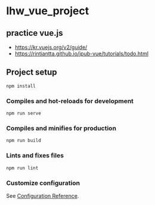 # lhw_vue_project

## practice vue.js
- https://kr.vuejs.org/v2/guide/
- https://rintiantta.github.io/jpub-vue/tutorials/todo.html

## Project setup
```
npm install
```

### Compiles and hot-reloads for development
```
npm run serve
```

### Compiles and minifies for production
```
npm run build
```

### Lints and fixes files
```
npm run lint
```

### Customize configuration
See [Configuration Reference](https://cli.vuejs.org/config/).
